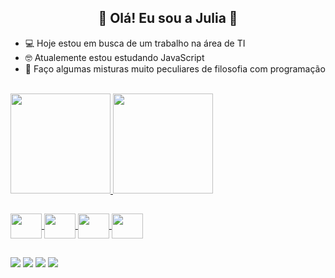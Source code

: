 
<h2 align="center" > 🤩 Olá! Eu sou a Julia 🤩</h1>

- 💻 Hoje estou em busca de um trabalho na área de TI 
- 🤓 Atualemente estou estudando JavaScript
- 🤪 Faço algumas misturas muito peculiares de filosofia com programação
<br>
<div >
  <a href="https://github.com/JuliaSSoares">
  <img height="160em" src="https://github-readme-stats.vercel.app/api?username=JuliaSSoares&show_icons=true&theme=monokai&include_all_commits=true&count_private=true"/>
  <img height="160em" src="https://github-readme-stats.vercel.app/api/top-langs/?username=JuliaSSoares&layout=compact&langs_count=7&theme=monokai"/>
</div>

##
  
<div >
  <img align="center" height="40" width="50" src="https://cdn.jsdelivr.net/gh/devicons/devicon/icons/python/python-original.svg" />
  <img align="center" height="40" width="50" src="https://cdn.jsdelivr.net/gh/devicons/devicon/icons/html5/html5-original-wordmark.svg" />
  <img align="center" height="40" width="50" src="https://cdn.jsdelivr.net/gh/devicons/devicon/icons/css3/css3-original-wordmark.svg" />
  <img align="center" height="40" width="50" src="https://cdn.jsdelivr.net/gh/devicons/devicon/icons/javascript/javascript-plain.svg" />
</div>
  
##
  
<div> 
  <a href="https://instagram.com/ssoares.julia" ><img src="https://img.shields.io/badge/Instagram-E4405F?style=for-the-badge&logo=instagram&logoColor=white" target="_blank"></a> 
  <a href = "mailto:ssap.julia@gmail.com"><img src="https://img.shields.io/badge/-Gmail-%23333?style=for-the-badge&logo=gmail&logoColor=white" target="_blank"></a>
  <a href="https://www.linkedin.com/in/julia-ap-s-soares/" target="_blank"><img src="https://img.shields.io/badge/-LinkedIn-%230077B5?style=for-the-badge&logo=linkedin&logoColor=white" ></a>  
  <a href ="https://discord.gg/cyd9xdTy"><img src="https://img.shields.io/badge/Discord-7289DA?style=for-the-badge&logo=discord&logoColor=white"></a>
